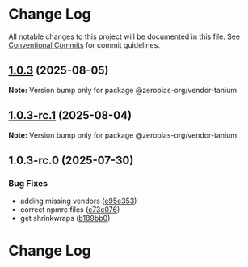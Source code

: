 # Change Log

All notable changes to this project will be documented in this file.
See [Conventional Commits](https://conventionalcommits.org) for commit guidelines.

## [1.0.3](https://github.com/zerobias-org/vendor/compare/@zerobias-org/vendor-tanium@1.0.3-rc.1...@zerobias-org/vendor-tanium@1.0.3) (2025-08-05)

**Note:** Version bump only for package @zerobias-org/vendor-tanium





## [1.0.3-rc.1](https://github.com/zerobias-org/vendor/compare/@zerobias-org/vendor-tanium@1.0.3-rc.0...@zerobias-org/vendor-tanium@1.0.3-rc.1) (2025-08-04)

**Note:** Version bump only for package @zerobias-org/vendor-tanium





## 1.0.3-rc.0 (2025-07-30)


### Bug Fixes

* adding missing vendors ([e95e353](https://github.com/zerobias-org/vendor/commit/e95e35309a1812973f4536f535eee460edc5414c))
* correct npmrc files ([c73c076](https://github.com/zerobias-org/vendor/commit/c73c0761e1e567cc0c2f0f8179725016d11caf8c))
* get shrinkwraps ([b189bb0](https://github.com/zerobias-org/vendor/commit/b189bb0cf53ad66427530ccc0eab7824527942d3))





# Change Log
